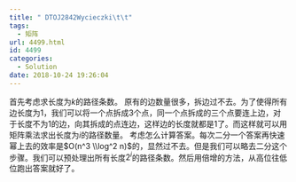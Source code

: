 ```yaml
---
title: " DTOJ2842Wycieczki\t\t"
tags:
  - 矩阵
url: 4499.html
id: 4499
categories:
  - Solution
date: 2018-10-24 19:26:04
---
```


首先考虑求长度为$k$的路径条数。 原有的边数量很多，拆边过不去。为了使得所有边长度为1，我们可以将一个点拆成3个点，同一个点拆成的三个点要连上边，对于长度不为1的边，向其拆成的点连边，这样边的长度就都是$1$了。而这样就可以用矩阵乘法求出长度为$i$的路径数量。 考虑怎么计算答案。每次二分一个答案再快速幂上去的效率是$O(n^3 \\log^2 n)$的，显然过不去。但是我们可以略去二分这个步骤。我们可以预处理出所有长度$2^i$的路径条数。然后用倍增的方法，从高位往低位跑出答案就好了。
